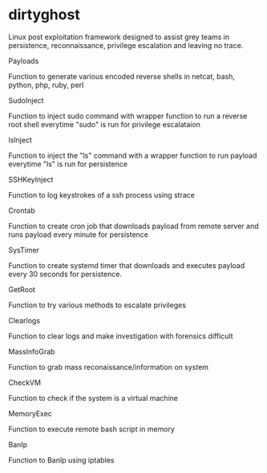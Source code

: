 # dirtyghost
Linux post exploitation framework designed to assist grey teams in persistence, reconnaissance, privilege escalation and leaving no trace.

Payloads

Function to generate various encoded reverse shells in netcat, bash, python, php, ruby, perl

SudoInject

Function to inject sudo command with wrapper function to run a reverse root shell everytime "sudo" is run for privilege escalataion

lsInject

Function to inject the "ls" command with a wrapper function to run payload everytime "ls" is run for persistence

SSHKeyInject

Function to log keystrokes of a ssh process using strace

Crontab

Function to create cron job that downloads payload from remote server and runs payload every minute for persistence

SysTimer

Function to create systemd timer that downloads and executes payload every 30 seconds for persistence.

GetRoot

Function to try various methods to escalate privileges

Clearlogs

Function to clear logs and make investigation with forensics difficult

MassInfoGrab

Function to grab mass reconaissance/information on system

CheckVM

Function to check if the system is a virtual machine

MemoryExec

Function to execute remote bash script in memory

BanIp

Function to BanIp using iptables
